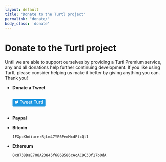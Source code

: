 ```yaml
---
layout: default
title: "Donate to the Turtl project"
permalink: "donate/"
body_class: 'donate'
---
```


Donate to the Turtl project
===========================

Until we are able to support ourselves by providing a Turtl Premium service, any
and all donations help further continuing development. If you like
using Turtl, please consider helping us make it better by giving anything you
can. Thank you!

- **Donate a Tweet**
  <style>
    .tw-widget {display:inline-block;overflow:hidden;text-align:left;white-space:nowrap}
    .tw-widget a {display: block; min-height: 24px; text-decoration:none;outline:0;}
    .btn-o,.count-o,.btn,.btn .label,#count {display:inline-block;vertical-align:top;zoom:1}
    .btn-o {max-width:100%}
    .btn {position:relative;height:20px;padding:1px 8px 1px 6px;font-weight:500;color:#fff;cursor:pointer;background-color:#1b95e0;border-radius:3px;box-sizing:border-box}
    .rtl .btn {padding:1px 6px 1px 8px}
    .btn:focus,.btn:hover,.btn:active {background-color:#0c7abf}
    .btn:active {box-shadow:inset 0 3px 5px rgba(0,0,0,0.1)}
    .xl .btn:active {box-shadow:inset 0 3px 7px rgba(0,0,0,0.1)}
    .btn i {position:relative;top:2px;display:inline-block;width:14px;height:14px;background:transparent 0 0 no-repeat;background-image:url("data:image/svg+xml,%3Csvg%20xmlns%3D%22http%3A%2F%2Fwww.w3.org%2F2000%2Fsvg%22%20viewBox%3D%220%200%2072%2072%22%3E%3Cpath%20fill%3D%22none%22%20d%3D%22M0%200h72v72H0z%22%2F%3E%3Cpath%20class%3D%22icon%22%20fill%3D%22%23fff%22%20d%3D%22M68.812%2015.14c-2.348%201.04-4.87%201.744-7.52%202.06%202.704-1.62%204.78-4.186%205.757-7.243-2.53%201.5-5.33%202.592-8.314%203.176C56.35%2010.59%2052.948%209%2049.182%209c-7.23%200-13.092%205.86-13.092%2013.093%200%201.026.118%202.02.338%202.98C25.543%2024.527%2015.9%2019.318%209.44%2011.396c-1.125%201.936-1.77%204.184-1.77%206.58%200%204.543%202.312%208.552%205.824%2010.9-2.146-.07-4.165-.658-5.93-1.64-.002.056-.002.11-.002.163%200%206.345%204.513%2011.638%2010.504%2012.84-1.1.298-2.256.457-3.45.457-.845%200-1.666-.078-2.464-.23%201.667%205.2%206.5%208.985%2012.23%209.09-4.482%203.51-10.13%205.605-16.26%205.605-1.055%200-2.096-.06-3.122-.184%205.794%203.717%2012.676%205.882%2020.067%205.882%2024.083%200%2037.25-19.95%2037.25-37.25%200-.565-.013-1.133-.038-1.693%202.558-1.847%204.778-4.15%206.532-6.774z%22%2F%3E%3C%2Fsvg%3E")}
    .btn .label {margin-left:3px;white-space:nowrap}
    .btn .label b {font-weight:500;white-space:nowrap}
    .rtl .btn .label {margin-right:3px}
    .rtl .btn .label b {display:inline-block;direction:ltr}
    .xl {font-size:13px;line-height:26px}
    .xl .btn {height:28px;padding:1px 10px 1px 9px;border-radius:4px}
    .rtl.xl .btn {padding:1px 9px 1px 10px}
    .xl .btn i {top:4px;width:18px;height:18px}
    .xl .btn .label {margin-left:4px}
    .rtl.xl .btn .label {margin-right:4px}
    .aria {position:absolute;left:-999em}
    .rtl .aria {right:-999em;left:auto}
    .count-o {position:relative;min-width:15px;min-height:18px;text-align:center;background:#fff;border:#8799a6 solid 1px;border-radius:3px;visibility:hidden}
    #count {color:#292f33;white-space:nowrap}
    #count:hover,#count:focus {color:#333;text-decoration:underline}
    .ncount .count-o {display:none}
    .count-ready .count-o {visibility:visible}
    .count-o i,.count-o u {position:absolute;top:50%;left:0;width:0;height:0;margin:-4px 0 0 -4px;line-height:0;border:4px transparent solid;border-left:0;border-right-color:#66757f;zoom:1}
    .count-o u {margin-left:-3px;border-right-color:#fff}
    .rtl .count-o i,.rtl .count-o u {right:0;left:auto;margin:-4px -4px 0 0;border:4px transparent solid;border-right:0;border-left-color:#66757f}
    .rtl .count-o u {margin-right:-3px;border-left-color:#fff}
    .hcount .count-o {margin:0 0 0 5px}
    .hcount.rtl .count-o {margin:0 5px 0 0}
    .hcount #count {padding:0 5px}
    .xl .count-o {font-size:11px;border-radius:4px}
    .xl.hcount .count-o {margin:0 0 0 6px}
    .xl.rtl.hcount .count-o {margin:0 6px 0 0}
    .xl.hcount .count-o i,.xl.hcount .count-o u {margin:-5px 0 0 -5px;border-width:5px 5px 5px 0}
    .xl.hcount .count-o u {margin-left:-4px}
    .xl.rtl.hcount .count-o i,.xl.rtl.hcount .count-o u {margin:-5px -5px 0 0;border-width:5px 0 5px 5px}
    .xl.rtl.hcount .count-o u {margin-right:-4px}
    .xl #count {padding:0 7px}
  </style>
  <p class="tw-widget"><a target="_blank" href="https://twitter.com/intent/tweet?text=Turtl:%20keep%20your%20data%20private!&tw_p=tweetbutton&url=https%3A%2F%2Fturtlapp.com%2F&via=turtlapp" class="btn" id="b"><i></i><span class="label" id="l">Tweet Turtl</span></a></p>
  <!--
  <a href="https://twitter.com/share" class="twitter-share-button" data-url="https://turtlapp.com/" data-text="Found a great app for keeping my data private!" data-via="turtlapp" data-size="large" data-dnt="true">Tweet</a>
  <script>!function(d,s,id){var js,fjs=d.getElementsByTagName(s)[0],p=/^http:/.test(d.location)?'http':'https';if(!d.getElementById(id)){js=d.createElement(s);js.id=id;js.src=p+'://platform.twitter.com/widgets.js';fjs.parentNode.insertBefore(js,fjs);}}(document, 'script', 'twitter-wjs');</script>
  -->

- **Paypal**
  <script
    src="https://www.paypalobjects.com/js/external/paypal-button.min.js?merchant=andrew@turtlapp.com"
    data-button="donate"
    data-name="Turtl project donation"
    data-return="https://turtlapp.com/donate/thanks"
    data-size="large"
    data-type="button"
    async></script>

- **Bitcoin**
  
  `1FXpcXhdiurerBjLm47YE6PemMxdFtcQt1`

- **Ethereum**
  
  `0x8738DaE708A23845f686B586cAcAC9C30f17b0dA`

